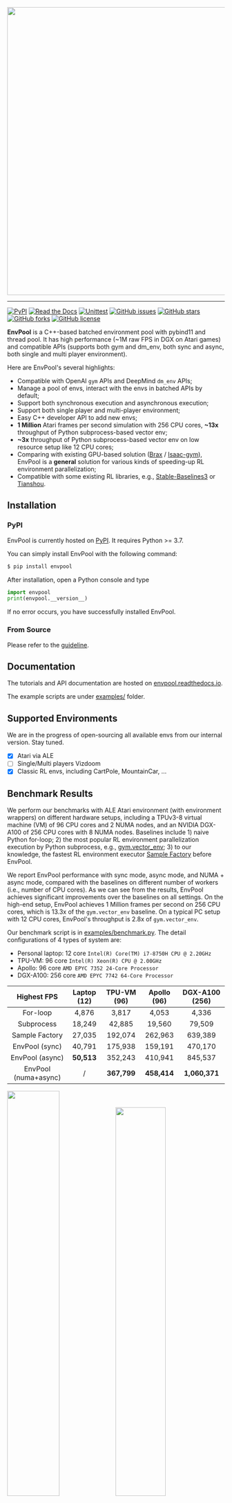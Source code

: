 <div align="center">
  <a href="http://envpool.readthedocs.io"><img width="666px" height="auto" src="https://envpool.readthedocs.io/en/latest/_static/envpool-logo.png"></a>
</div>


---

[![PyPI](https://img.shields.io/pypi/v/envpool)](https://pypi.org/project/envpool/)
[![Read the Docs](https://img.shields.io/readthedocs/envpool)](https://envpool.readthedocs.io/)
[![Unittest](https://github.com/sail-sg/envpool/workflows/Bazel%20Build%20and%20Test/badge.svg?branch=master)](https://github.com/sail-sg/envpool/actions)
[![GitHub issues](https://img.shields.io/github/issues/sail-sg/envpool)](https://github.com/sail-sg/envpool/issues)
[![GitHub stars](https://img.shields.io/github/stars/sail-sg/envpool)](https://github.com/sail-sg/envpool/stargazers)
[![GitHub forks](https://img.shields.io/github/forks/sail-sg/envpool)](https://github.com/sail-sg/envpool/network)
[![GitHub license](https://img.shields.io/github/license/sail-sg/envpool)](https://github.com/sail-sg/envpool/blob/master/LICENSE)

**EnvPool** is a C++-based batched environment pool with pybind11 and thread pool. It has high performance (\~1M raw FPS in DGX on Atari games) and compatible APIs (supports both gym and dm\_env, both sync and async, both single and multi player environment).

Here are EnvPool's several highlights:

- Compatible with OpenAI `gym` APIs and DeepMind `dm_env` APIs;
- Manage a pool of envs, interact with the envs in batched APIs by default;
- Support both synchronous execution and asynchronous execution;
- Support both single player and multi-player environment;
- Easy C++ developer API to add new envs;
- **1 Million** Atari frames per second simulation with 256 CPU cores, **~13x** throughput of Python subprocess-based vector env;
- **~3x** throughput of Python subprocess-based vector env on low resource setup like 12 CPU cores;
- Comparing with existing GPU-based solution ([Brax](https://github.com/google/brax) / [Isaac-gym](https://developer.nvidia.com/isaac-gym)), EnvPool is a **general** solution for various kinds of speeding-up RL environment parallelization;
- Compatible with some existing RL libraries, e.g., [Stable-Baselines3](https://github.com/DLR-RM/stable-baselines3) or [Tianshou](https://github.com/thu-ml/tianshou).

## Installation

### PyPI

EnvPool is currently hosted on [PyPI](https://pypi.org/project/envpool/). It requires Python >= 3.7.

You can simply install EnvPool with the following command:

```bash
$ pip install envpool
```

After installation, open a Python console and type

```python
import envpool
print(envpool.__version__)
```

If no error occurs, you have successfully installed EnvPool.

### From Source

Please refer to the [guideline](https://envpool.readthedocs.io/en/latest/pages/build.html).

## Documentation

The tutorials and API documentation are hosted on [envpool.readthedocs.io](https://envpool.readthedocs.io).

The example scripts are under [examples/](https://github.com/sail-sg/envpool/tree/master/examples) folder.

## Supported Environments

We are in the progress of open-sourcing all available envs from our internal version. Stay tuned.

- [x] Atari via ALE
- [ ] Single/Multi players Vizdoom
- [x] Classic RL envs, including CartPole, MountainCar, ... 

## Benchmark Results

We perform our benchmarks with ALE Atari environment (with environment wrappers) on different hardware setups, including a TPUv3-8 virtual machine (VM) of 96 CPU cores and 2 NUMA nodes, and an NVIDIA DGX-A100 of 256 CPU cores with 8 NUMA nodes. Baselines include 1) naive Python for-loop; 2) the most popular RL environment parallelization execution by Python subprocess, e.g., [gym.vector_env](https://github.com/openai/gym/blob/master/gym/vector/vector_env.py); 3) to our knowledge, the fastest RL environment executor [Sample Factory](https://github.com/alex-petrenko/sample-factory) before EnvPool. 

We report EnvPool performance with sync mode, async mode, and NUMA + async mode, compared with the baselines on different number of workers (i.e., number of CPU cores). As we can see from the results, EnvPool achieves significant improvements over the baselines on all settings. On the high-end setup, EnvPool achieves 1 Million frames per second on 256 CPU cores, which is 13.3x of the `gym.vector_env` baseline. On a typical PC setup with 12 CPU cores, EnvPool's throughput is 2.8x of `gym.vector_env`.

Our benchmark script is in [examples/benchmark.py](https://github.com/sail-sg/envpool/blob/master/examples/benchmark.py). The detail configurations of 4 types of system are:

- Personal laptop: 12 core `Intel(R) Core(TM) i7-8750H CPU @ 2.20GHz` 
- TPU-VM: 96 core `Intel(R) Xeon(R) CPU @ 2.00GHz`
- Apollo: 96 core `AMD EPYC 7352 24-Core Processor`
- DGX-A100: 256 core `AMD EPYC 7742 64-Core Processor`

|     Highest FPS      | Laptop (12) | TPU-VM (96) | Apollo (96) | DGX-A100 (256) |
| :------------------: | :---------: | :---------: | :---------: | :------------: |
|       For-loop       |    4,876    |    3,817    |    4,053    |     4,336      |
|      Subprocess      |   18,249    |   42,885    |   19,560    |     79,509     |
|    Sample Factory    |   27,035    |   192,074   |   262,963   |    639,389     |
|    EnvPool (sync)    |   40,791    |   175,938   |   159,191   |    470,170     |
|   EnvPool (async)    | **50,513**  |   352,243   |   410,941   |    845,537     |
| EnvPool (numa+async) |      /      | **367,799** | **458,414** | **1,060,371**  |

<p float="center">
<img width="49%" height="auto" src="https://i.imgur.com/wHu7m4C.png">
<img width="48%" height="auto" src="https://i.imgur.com/JP5RApq.png">
</p>


## API Usage

The following content shows both synchronous and asynchronous API usage of EnvPool. You can also run the full script at [examples/env_step.py](https://github.com/sail-sg/envpool/blob/master/examples/env_step.py)

### Synchronous API

```python
import envpool
import numpy as np

# make gym env
env = envpool.make("Pong-v5", env_type="gym", num_envs=100)
# or use envpool.make_gym(...)
obs = env.reset()  # should be (100, 4, 84, 84)
act = np.zeros(100, dtype=int)
obs, rew, done, info = env.step(act)
```

Under the synchronous mode, `envpool` closely resembles `openai-gym`/`dm-env`. It has the `reset` and `step` functions with the same meaning. However, there is one exception in `envpool`: batch interaction is the default. Therefore, during the creation of the envpool, there is a `num_envs` argument that denotes how many envs you like to run in parallel.

```python
env = envpool.make("Pong-v5", env_type="gym", num_envs=100)
```

The first dimension of `action` passed to the step function should equal `num_envs`.

```python
act = np.zeros(100, dtype=int)
```

You don't need to manually reset one environment when any of `done` is true; instead, all envs in `envpool` have enabled auto-reset by default.

### Asynchronous API

```python
import envpool
import numpy as np

# make asynchronous
num_envs = 64
batch_size = 16
env = envpool.make("Pong-v5", env_type="gym", num_envs=num_envs, batch_size=batch_size)
action_num = env.action_space.n
env.async_reset()  # send the initial reset signal to all envs
while True:
    obs, rew, done, info = env.recv()
    env_id = info["env_id"]
    action = np.random.randint(action_num, size=batch_size)
    env.send(action, env_id)
```

In the asynchronous mode, the `step` function is split into two parts: the `send`/`recv` functions. `send` takes two arguments, a batch of action, and the corresponding `env_id` that each action should be sent to. Unlike `step`, `send` does not wait for the envs to execute and return the next state, it returns immediately after the actions are fed to the envs. (The reason why it is called async mode).

```python
env.send(action, env_id)
```
To get the "next states", we need to call the `recv` function. However, `recv` does not guarantee that you will get back the "next states" of the envs you just called `send` on. Instead, whatever envs finishes execution gets `recv`ed first.

```python
state = env.recv()
```

Besides `num_envs`, there is one more argument `batch_size`. While `num_envs` defines how many envs in total are managed by the `envpool`, `batch_size` specifies the number of envs involved each time we interact with `envpool`. e.g. There are 64 envs executing in the `envpool`, `send` and `recv` each time interacts with a batch of 16 envs.

```python
envpool.make("Pong-v5", env_type="gym", num_envs=64, batch_size=16)
```

There are other configurable arguments with `envpool.make`; please check out [envpool interface introduction](https://envpool.readthedocs.io/en/latest/pages/interface.html).

## Contributing

EnvPool is still under development. More environments will be added, and we always welcome contributions to help EnvPool better. If you would like to contribute, please check out our [contribution guideline](https://envpool.readthedocs.io/en/latest/pages/contributing.html).

## License

EnvPool is under Apache2 license.

Other third-party source-code and data are under their corresponding licenses.

We do not include their source code and data in this repo.

## Citing EnvPool

If you find EnvPool useful, please cite it in your publications.

[Coming soon!]


## Disclaimer

This is not an official Sea Limited or Garena Online Private Limited product.
